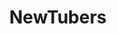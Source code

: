 ---
title: NewTubers
crosslinks:
- letsplay
- unknownvideos
- EelKat
- gaming
- penpals
- YTGroup
- vidme
- PCMasterRace
- Twitch
- recordthis
- GamerVideos
- fountainpens
- VideoEditing
- pandariot779
- MarioRPG
- BeautyGuruChatter
- RocketLeague
- shamelessplug
- Addons4Kodi
- ShadowBan
---